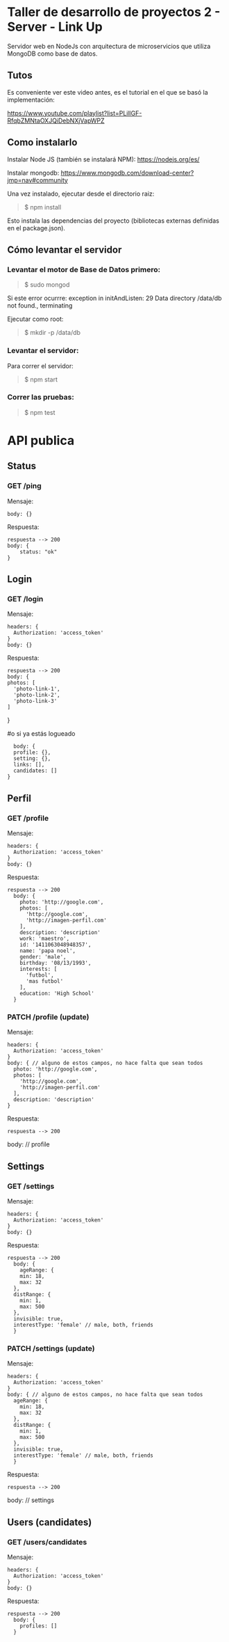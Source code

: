 # Taller de desarrollo de proyectos 2 - Server - Link Up

Servidor web en NodeJs con arquitectura de microservicios que utiliza MongoDB como base de datos.


## Tutos

Es conveniente ver este video antes, es el tutorial en el que se basó la implementación:

https://www.youtube.com/playlist?list=PLillGF-RfqbZMNtaOXJQiDebNXjVapWPZ

## Como instalarlo

Instalar Node JS (también se instalará NPM):
https://nodejs.org/es/

Instalar mongodb:
https://www.mongodb.com/download-center?jmp=nav#community


Una vez instalado, ejecutar desde el directorio raiz:

> $ npm install

Esto instala las dependencias del proyecto (bibliotecas externas definidas en el package.json).

## Cómo levantar el servidor

### Levantar el motor de Base de Datos primero:

> $ sudo mongod

Si este error ocurrre:
exception in initAndListen: 29 Data directory /data/db not found., terminating

Ejecutar como root:
> $ mkdir -p /data/db

### Levantar el servidor:

Para correr el servidor:

> $ npm start

### Correr las pruebas:

> $ npm test

# API publica

## Status

### GET /ping

Mensaje:

    body: {}

Respuesta:

	respuesta --> 200
	body: {
		status: "ok"
	}

## Login

### GET /login

Mensaje:

    headers: {
      Authorization: 'access_token'
    }
    body: {}

Respuesta:

	respuesta --> 200
	body: {
    photos: [
      'photo-link-1',
      'photo-link-2',
      'photo-link-3'
    ]
  }

  #o si ya estás logueado

	  body: {
      profile: {},
      setting: {},
      links: [],
      candidates: []
    }

## Perfil

### GET /profile

Mensaje:

    headers: {
      Authorization: 'access_token'
    }
    body: {}

Respuesta:

	respuesta --> 200
	  body: {
	    photo: 'http://google.com',
	    photos: [
	      'http://google.com',
	      'http://imagen-perfil.com'
	    ],
	    description: 'description'
	    work: 'maestro',
	    id: '1411063048948357',
	    name: 'papa noel',
	    gender: 'male',
	    birthday: '08/13/1993',
	    interests: [
	      'futbol',
	      'mas futbol'
	    ],
	    education: 'High School'
	  }


### PATCH /profile (update)

Mensaje:

    headers: {
      Authorization: 'access_token'
    }
    body: { // alguno de estos campos, no hace falta que sean todos
      photo: 'http://google.com',
      photos: [
        'http://google.com',
        'http://imagen-perfil.com'
      ],
      description: 'description'
    }

Respuesta:

	respuesta --> 200

  body: // profile


## Settings

### GET /settings

Mensaje:

    headers: {
      Authorization: 'access_token'
    }
    body: {}

Respuesta:

	respuesta --> 200
	  body: {
	    ageRange: {
        min: 18,
        max: 32
      },
      distRange: {
        min: 1,
        max: 500
      },
      invisible: true,
      interestType: 'female' // male, both, friends
	  }


### PATCH /settings (update)

Mensaje:

    headers: {
      Authorization: 'access_token'
    }
    body: { // alguno de estos campos, no hace falta que sean todos
      ageRange: {
        min: 18,
        max: 32
      },
      distRange: {
        min: 1,
        max: 500
      },
      invisible: true,
      interestType: 'female' // male, both, friends
	  }

Respuesta:

	respuesta --> 200

  body: // settings


## Users (candidates)

### GET /users/candidates

Mensaje:

    headers: {
      Authorization: 'access_token'
    }
    body: {}

Respuesta:

	respuesta --> 200
	  body: {
	    profiles: []
	  }

